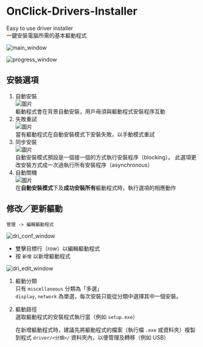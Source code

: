 # OnClick-Drivers-Installer

Easy to use driver installer<br>
一鍵安裝電腦所需的基本軀動程式

![main_window](https://user-images.githubusercontent.com/71750702/226848983-19594222-11b6-4e89-8b8b-2a10ca2cbda6.png)

![progress_window](https://user-images.githubusercontent.com/71750702/226849659-71b77b32-eefb-4649-9865-74050818e249.png)


## 安裝選項
1. 自動安裝<br>
    ![圖片](https://user-images.githubusercontent.com/71750702/226850047-1d67eebd-2a97-414f-a44a-e7aa05f6980c.png)<br>
    軀動程式會在背景自動安裝，用戶毋須與軀動程式安裝程序互動
2. 失敗重試<br>
    ![圖片](https://user-images.githubusercontent.com/71750702/226852116-544d01ce-919d-4a37-b463-e33ceaa60a82.png)<br>
    當有軀動程式在自動安裝模式下安裝失敗，以手動模式重試
3. 同步安裝<br>
    ![圖片](https://user-images.githubusercontent.com/71750702/226852351-3e44838b-ad04-48fb-b786-5bff2736daa0.png)<br>
    自動安裝模式預設是一個接一個的方式執行安裝程序（blocking）。
    此選項更改安裝方式成一次過執行所有安裝程序（asynchronous）
4. 自動關機<br>
    ![圖片](https://user-images.githubusercontent.com/71750702/226853670-8ce5c33e-b84c-4284-a466-d0ea7ddc718a.png)<br>
    在**自動安裝模式**下及**成功安裝所有**軀動程式時，執行選項的相應動作
    
## 修改／更新軀動
`管理 -> 編輯軀動程式`

![dri_conf_window](https://user-images.githubusercontent.com/71750702/226855062-e058efcd-a338-4a4a-8a34-46d49af5fbfe.png)

- 雙擊目標行（row）以編輯軀動程式
- 按 `新增` 以新增軀動程式

![dri_edit_window](https://user-images.githubusercontent.com/71750702/226859055-33cb78ed-ca79-4361-8be9-00fa35d8b2db.png)

1. 軀動分類<br>
    只有 `miscellaneous` 分類為「多選」<br>
    `display`, `network` 為單選，每次安裝只能從分類中選擇其中一個安裝。
2. 軀動路徑<br>
    選取軀動程式的安裝程式執行當（例如 `setup.exe`）

    在新增軀動程式時，建議先將軀動程式的檔案（執行檔 `.exe` 或資料夾）複製到程式 `driver/<分類>/` 資料夾內，以便管理及轉移（例如 USB）<br>
